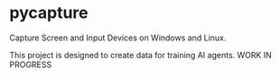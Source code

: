 # pycapture
Capture Screen and Input Devices on Windows and Linux. 

This project is designed to create data for training AI agents. WORK IN PROGRESS
